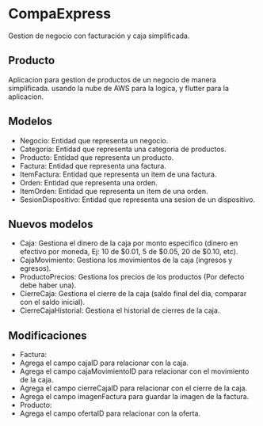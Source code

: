 # CompaExpress

Gestion de negocio con facturación y caja simplificada.

## Producto

Aplicacion para gestion de productos de un negocio de manera simplificada. usando la nube de AWS para la logica, y flutter para la aplicacion.

## Modelos

- Negocio: Entidad que representa un negocio.
- Categoria: Entidad que representa una categoria de productos.
- Producto: Entidad que representa un producto.
- Factura: Entidad que representa una factura.
- ItemFactura: Entidad que representa un item de una factura.
- Orden: Entidad que representa una orden.
- ItemOrden: Entidad que representa un item de una orden.
- SesionDispositivo: Entidad que representa una sesion de un dispositivo.

## Nuevos modelos

- Caja: Gestiona el dinero de la caja por monto especifico (dinero en efectivo por moneda, Ej: 10 de $0.01, 5 de $0.05, 20 de $0.10, etc).
- CajaMovimiento: Gestiona los movimientos de la caja (ingresos y egresos).
- ProductoPrecios: Gestiona los precios de los productos (Por defecto debe haber una).
- CierreCaja: Gestiona el cierre de la caja (saldo final del dia, comparar con el saldo inicial).
- CierreCajaHistorial: Gestiona el historial de cierres de la caja.

## Modificaciones

- Factura: 
 - Agrega el campo cajaID para relacionar con la caja.
 - Agrega el campo cajaMovimientoID para relacionar con el movimiento de la caja.
 - Agrega el campo cierreCajaID para relacionar con el cierre de la caja.
 - Agrega el campo imagenFactura para guardar la imagen de la factura.
- Producto: 
 - Agrega el campo ofertaID para relacionar con la oferta.